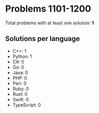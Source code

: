 # Problems 1101-1200

Total problems with at least one solution: **1**

## Solutions per language

- C++: 1
- Python: 1
- C#: 0
- Go: 0
- Java: 0
- PHP: 0
- Perl: 0
- Ruby: 0
- Rust: 0
- Swift: 0
- TypeScript: 0
